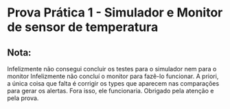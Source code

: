 # Prova Prática 1 - Simulador e Monitor de sensor de temperatura

## Nota:
Infelizmente não consegui concluir os testes para o simulador nem para o monitor
Infelizmente não concluí o monitor para fazê-lo funcionar. A priori, a única coisa que falta é corrigir os types que aparecem nas comparações para gerar os alertas. Fora isso, ele funcionaria.
Obrigado pela atenção e pela prova.